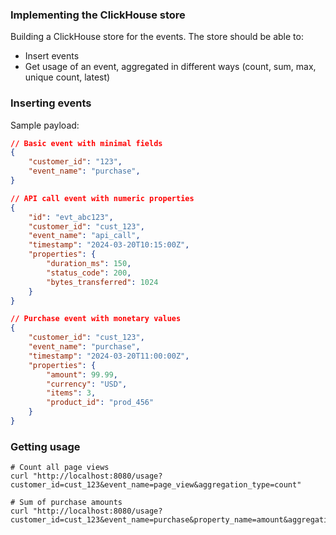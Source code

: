 ### Implementing the ClickHouse store

Building a ClickHouse store for the events. The store should be able to:

- Insert events
- Get usage of an event, aggregated in different ways (count, sum, max, unique count, latest)


### Inserting events
Sample payload:


```json
// Basic event with minimal fields
{
	"customer_id": "123",
	"event_name": "purchase",
}
```

```json
// API call event with numeric properties
{
    "id": "evt_abc123",
    "customer_id": "cust_123",
    "event_name": "api_call",
    "timestamp": "2024-03-20T10:15:00Z",
    "properties": {
        "duration_ms": 150,
        "status_code": 200,
        "bytes_transferred": 1024
    }
}
```

```json
// Purchase event with monetary values
{
    "customer_id": "cust_123",
    "event_name": "purchase",
    "timestamp": "2024-03-20T11:00:00Z",
    "properties": {
        "amount": 99.99,
        "currency": "USD",
        "items": 3,
        "product_id": "prod_456"
    }
}
```

### Getting usage

```
# Count all page views
curl "http://localhost:8080/usage?customer_id=cust_123&event_name=page_view&aggregation_type=count"

# Sum of purchase amounts
curl "http://localhost:8080/usage?customer_id=cust_123&event_name=purchase&property_name=amount&aggregation_type=sum"


```


